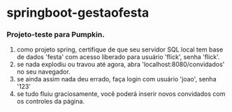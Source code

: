 # springboot-gestaofesta
### Projeto-teste para Pumpkin.
1. como projeto spring, certifique de que seu servidor SQL local tem base de dados 'festa' com acesso liberado para usuário 'flick', senha 'flick'.
2. se nada explodiu ou travou até agora, abra 'localhost:8080/convidados' no seu navegador.
3. se ainda assim nada deu errado, faça login com usuário 'joao', senha '123'
4. se tudo fluiu graciosamente, você poderá inserir novos convidados com os controles da página.

